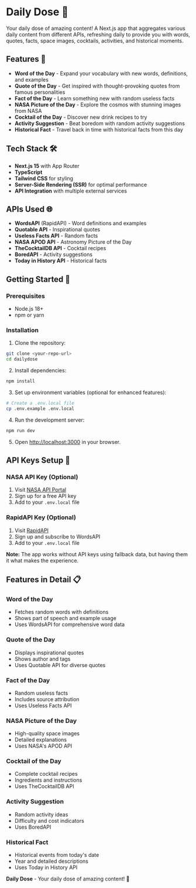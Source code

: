 # Daily Dose 💊

Your daily dose of amazing content! A Next.js app that aggregates various daily content from different APIs, refreshing daily to provide you with words, quotes, facts, space images, cocktails, activities, and historical moments.

## Features 🌟

- **Word of the Day** - Expand your vocabulary with new words, definitions, and examples
- **Quote of the Day** - Get inspired with thought-provoking quotes from famous personalities
- **Fact of the Day** - Learn something new with random useless facts
- **NASA Picture of the Day** - Explore the cosmos with stunning images from NASA
- **Cocktail of the Day** - Discover new drink recipes to try
- **Activity Suggestion** - Beat boredom with random activity suggestions
- **Historical Fact** - Travel back in time with historical facts from this day

## Tech Stack 🛠️

- **Next.js 15** with App Router
- **TypeScript**
- **Tailwind CSS** for styling
- **Server-Side Rendering (SSR)** for optimal performance
- **API Integration** with multiple external services

## APIs Used 🌐

- **WordsAPI** (RapidAPI) - Word definitions and examples
- **Quotable API** - Inspirational quotes
- **Useless Facts API** - Random facts
- **NASA APOD API** - Astronomy Picture of the Day
- **TheCocktailDB API** - Cocktail recipes
- **BoredAPI** - Activity suggestions
- **Today in History API** - Historical facts

## Getting Started 🚀

### Prerequisites

- Node.js 18+ 
- npm or yarn

### Installation

1. Clone the repository:
```bash
git clone <your-repo-url>
cd dailydose
```

2. Install dependencies:
```bash
npm install
```

3. Set up environment variables (optional for enhanced features):
```bash
# Create a .env.local file
cp .env.example .env.local
```

4. Run the development server:
```bash
npm run dev
```

5. Open [http://localhost:3000](http://localhost:3000) in your browser.

## API Keys Setup 🔑

### NASA API Key (Optional)
1. Visit [NASA API Portal](https://api.nasa.gov/)
2. Sign up for a free API key
3. Add to your `.env.local` file

### RapidAPI Key (Optional)
1. Visit [RapidAPI](https://rapidapi.com/)
2. Sign up and subscribe to WordsAPI
3. Add to your `.env.local` file

**Note:** The app works without API keys using fallback data, but having them it what makes the experience.

## Features in Detail 📋

### Word of the Day
- Fetches random words with definitions
- Shows part of speech and example usage
- Uses WordsAPI for comprehensive word data

### Quote of the Day
- Displays inspirational quotes
- Shows author and tags
- Uses Quotable API for diverse quotes

### Fact of the Day
- Random useless facts
- Includes source attribution
- Uses Useless Facts API

### NASA Picture of the Day
- High-quality space images
- Detailed explanations
- Uses NASA's APOD API

### Cocktail of the Day
- Complete cocktail recipes
- Ingredients and instructions
- Uses TheCocktailDB API

### Activity Suggestion
- Random activity ideas
- Difficulty and cost indicators
- Uses BoredAPI

### Historical Fact
- Historical events from today's date
- Year and detailed descriptions
- Uses Today in History API

**Daily Dose** - Your daily dose of amazing content! 🌟
